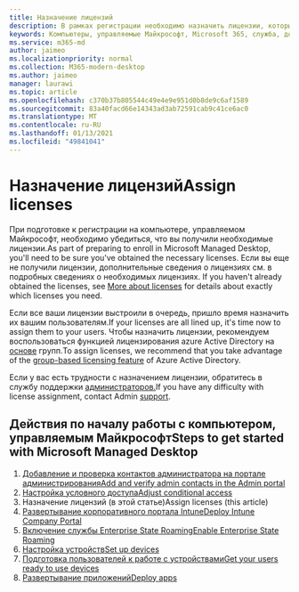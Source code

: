 ```yaml
---
title: Назначение лицензий
description: В рамках регистрации необходимо назначить лицензии, которые вы уже получили для пользователей
keywords: Компьютеры, управляемые Майкрософт, Microsoft 365, служба, документация
ms.service: m365-md
author: jaimeo
ms.localizationpriority: normal
ms.collection: M365-modern-desktop
ms.author: jaimeo
manager: laurawi
ms.topic: article
ms.openlocfilehash: c370b37b805544c49e4e9e951d0b8de9c6af1589
ms.sourcegitcommit: 83a40facd66e14343ad3ab72591cab9c41ce6ac0
ms.translationtype: MT
ms.contentlocale: ru-RU
ms.lasthandoff: 01/13/2021
ms.locfileid: "49841041"
---
```

# <a name="assign-licenses"></a><span data-ttu-id="9e9ce-104">Назначение лицензий</span><span class="sxs-lookup"><span data-stu-id="9e9ce-104">Assign licenses</span></span>

<span data-ttu-id="9e9ce-105">При подготовке к регистрации на компьютере, управляемом Майкрософт, необходимо убедиться, что вы получили необходимые лицензии.</span><span class="sxs-lookup"><span data-stu-id="9e9ce-105">As part of preparing to enroll in Microsoft Managed Desktop, you'll need to be sure you've obtained the necessary licenses.</span></span> <span data-ttu-id="9e9ce-106">Если вы еще не получили лицензии, дополнительные сведения о лицензиях см. в подробных сведениях о необходимых лицензиях. [](../get-ready/prerequisites.md#more-about-licenses)</span><span class="sxs-lookup"><span data-stu-id="9e9ce-106">If you haven't already obtained the licenses, see [More about licenses](../get-ready/prerequisites.md#more-about-licenses) for details about exactly which licenses you need.</span></span>


<span data-ttu-id="9e9ce-107">Если все ваши лицензии выстроили в очередь, пришло время назначить их вашим пользователям.</span><span class="sxs-lookup"><span data-stu-id="9e9ce-107">If your licenses are all lined up, it's time now to assign them to your users.</span></span> <span data-ttu-id="9e9ce-108">Чтобы назначить лицензии, рекомендуем воспользоваться функцией лицензирования azure Active Directory на [основе](https://docs.microsoft.com/azure/active-directory/fundamentals/active-directory-licensing-whatis-azure-portal) групп.</span><span class="sxs-lookup"><span data-stu-id="9e9ce-108">To assign licenses, we recommend that you take advantage of the [group-based licensing feature](https://docs.microsoft.com/azure/active-directory/fundamentals/active-directory-licensing-whatis-azure-portal) of Azure Active Directory.</span></span>

<span data-ttu-id="9e9ce-109">Если у вас есть трудности с назначением лицензии, обратитесь в службу поддержки [администраторов.](../working-with-managed-desktop/admin-support.md)</span><span class="sxs-lookup"><span data-stu-id="9e9ce-109">If you have any difficulty with license assignment, contact Admin [support](../working-with-managed-desktop/admin-support.md).</span></span>

## <a name="steps-to-get-started-with-microsoft-managed-desktop"></a><span data-ttu-id="9e9ce-110">Действия по началу работы с компьютером, управляемым Майкрософт</span><span class="sxs-lookup"><span data-stu-id="9e9ce-110">Steps to get started with Microsoft Managed Desktop</span></span>

1. [<span data-ttu-id="9e9ce-111">Добавление и проверка контактов администратора на портале администрирования</span><span class="sxs-lookup"><span data-stu-id="9e9ce-111">Add and verify admin contacts in the Admin portal</span></span>](add-admin-contacts.md)
2. [<span data-ttu-id="9e9ce-112">Настройка условного доступа</span><span class="sxs-lookup"><span data-stu-id="9e9ce-112">Adjust conditional access</span></span>](conditional-access.md)
3. <span data-ttu-id="9e9ce-113">Назначение лицензий (в этой статье)</span><span class="sxs-lookup"><span data-stu-id="9e9ce-113">Assign licenses (this article)</span></span>
4. [<span data-ttu-id="9e9ce-114">Развертывание корпоративного портала Intune</span><span class="sxs-lookup"><span data-stu-id="9e9ce-114">Deploy Intune Company Portal</span></span>](company-portal.md)
5. [<span data-ttu-id="9e9ce-115">Включение службы Enterprise State Roaming</span><span class="sxs-lookup"><span data-stu-id="9e9ce-115">Enable Enterprise State Roaming</span></span>](enterprise-state-roaming.md)
6. [<span data-ttu-id="9e9ce-116">Настройка устройств</span><span class="sxs-lookup"><span data-stu-id="9e9ce-116">Set up devices</span></span>](set-up-devices.md)
7. [<span data-ttu-id="9e9ce-117">Подготовка пользователей к работе с устройствами</span><span class="sxs-lookup"><span data-stu-id="9e9ce-117">Get your users ready to use devices</span></span>](get-started-devices.md)
8. [<span data-ttu-id="9e9ce-118">Развертывание приложений</span><span class="sxs-lookup"><span data-stu-id="9e9ce-118">Deploy apps</span></span>](deploy-apps.md)
